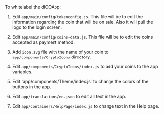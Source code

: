 To whitelabel the dICOApp:

1. Edit `app/main/config/tokenconfig.js`. This file will be to edit the information regarding the coin that will be on sale. Also it will pull the logo to the login screen.

2. Edit `app/main/config/coins-data.js`. This file will be to edit the coins accepted as payment method.

3. Add `icon.svg` file with the name of your coin to `app/components/CryptoIcons` directory.

4. Edit `app/components/CryptoIcons/index.js` to add your coins to the app variables.

5. Edit 'app/components/Theme/index.js` to change the colors of the buttons in the app.

6. Edit `app/translations/en.json` to edit all text in the app.

7. Edit `app/containers/HelpPage/index.js` to change text in the Help page.
